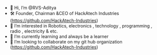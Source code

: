 - 👋 Hi, I’m @RVS-Aditya
- 🛠 Founder, Chairman &CEO of HackAtech Industries (https://github.com/HackAtech-Industries)
- 👀 I’m interested in Robotics, electronics , technology , programming , radio , electricity & etc.
- 🌱 I’m currently learning and always be a learner
- 💞️ I’m looking to collaborate on my git hub organization (https://github.com/HackAtech-Industries)


<!---
RVS-Aditya/RVS-Aditya is a ✨ special ✨ repository because its `README.md` (this file) appears on your GitHub profile.
You can click the Preview link to take a look at your changes.
--->
